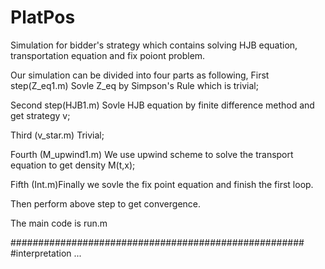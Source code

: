 # PlatPos
Simulation for bidder's strategy which contains solving HJB equation, transportation equation and fix poiont problem.

Our simulation can be divided into four parts as following,
First step(Z_eq1.m) Sovle Z_eq by Simpson's Rule which is trivial;

Second step(HJB1.m) Sovle HJB equation by finite difference method and get strategy v;

Third (v_star.m) Trivial;

Fourth (M_upwind1.m) We use upwind scheme to solve the transport equation to get density M(t,x);

Fifth (Int.m)Finally we sovle the fix point equation and finish the first loop.

Then perform above step to get convergence.

The main code is run.m


#####################################################
#interpretation
...
